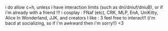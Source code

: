 i do allow c+h, unless i have interaction limits (such as dni/dniuf/dniuB), or if i'm already with a friend !!!
i cosplay : FNaf (etc), CRK, MLP, EnA, UniKitty, Alice In Wonderland, JJK, and creators I like : 3 
feel free to interact!! (i'm bacd at socializing, so if i'm awkward then i'm sorry!!) <3
